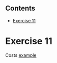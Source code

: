 <!-- START doctoc generated TOC please keep comment here to allow auto update -->
<!-- DON'T EDIT THIS SECTION, INSTEAD RE-RUN doctoc TO UPDATE -->
## Contents

- [Exercise 11](#exercise-11)

<!-- END doctoc generated TOC please keep comment here to allow auto update -->

# Exercise 11

Costs [example](https://github.com/Scalr/sample-tf-opa-policies/tree/master/cost)
